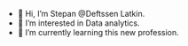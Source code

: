 - 👋 Hi, I’m Stepan @Deftssen Latkin.
- 👀 I’m interested in Data analytics.
- 🌱 I’m currently learning this new profession.

<!---
Deftssen/Deftssen is a ✨ special ✨ repository because its `README.md` (this file) appears on your GitHub profile.
You can click the Preview link to take a look at your changes.
--->
